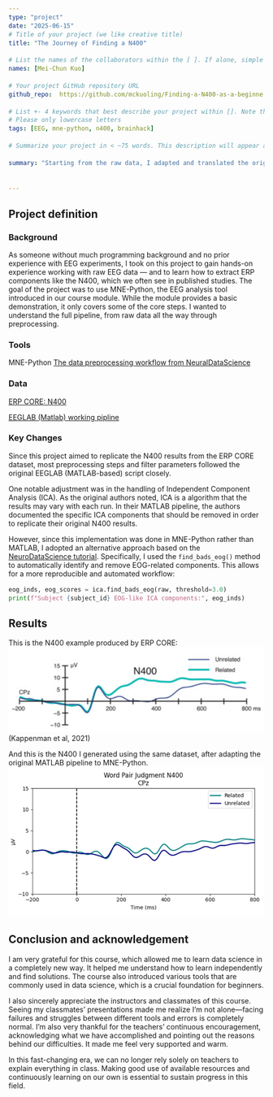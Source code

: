 ```yaml
---
type: "project"
date: "2025-06-15" 
# Title of your project (we like creative title)
title: "The Journey of Finding a N400"

# List the names of the collaborators within the [ ]. If alone, simple put your name within []
names: [Mei-Chun Kuo]

# Your project GitHub repository URL
github_repo:  https://github.com/mckuoling/Finding-a-N400-as-a-beginne

# List +- 4 keywords that best describe your project within []. Note that the project summary also involves a number of key words. Those are listed on top of the [github repository](https://github.com/PSY6983-2021/project_template), click `manage topics`.
# Please only lowercase letters
tags: [EEG, mne-python, n400, brainhack]

# Summarize your project in < ~75 words. This description will appear at the top of your page and on the list page with other projects..

summary: "Starting from the raw data, I adapted and translated the original EEGLAB (Matlab) script from ERP CORE into MNE-Python, making all the necessary modifications throughout the preprocessing pipeline to extract the N400."


---
```

<!-- This is an html comment and this won't appear in the rendered page. You are now editing the "content" area, the core of your description. Everything that you can do in markdown is allowed below. We added a couple of comments to guide your through documenting your progress. -->

## Project definition

### Background

As someone without much programming background and no prior experience with EEG experiments, I took on this project to gain hands-on experience working with raw EEG data — and to learn how to extract ERP components like the N400, which we often see in published studies.
The goal of the project was to use MNE-Python, the EEG analysis tool introduced in our course module. While the module provides a basic demonstration, it only covers some of the core steps. I wanted to understand the full pipeline, from raw data all the way through preprocessing.

### Tools

MNE-Python
[The data preprocessing workflow from NeuralDataScience](https://neuraldatascience.io/7-eeg/introduction.html)

### Data

[ERP CORE: N400](https://erpinfo.org/erp-core)

[EEGLAB (Matlab) working pipline](https://github.com/mckuoling/ERP_CORE/tree/master/N400%20Analysis%20Files/N400/EEG_ERP_Processing)

### Key Changes

Since this project aimed to replicate the N400 results from the ERP CORE dataset, most preprocessing steps and filter parameters followed the original EEGLAB (MATLAB-based) script closely.

One notable adjustment was in the handling of Independent Component Analysis (ICA). As the original authors noted, ICA is a algorithm that the results may vary with each run. In their MATLAB pipeline, the authors documented the specific ICA components that should be removed in order to replicate their original N400 results.

However, since this implementation was done in MNE-Python rather than MATLAB, I adopted an alternative approach based on the [NeuroDataScience tutorial](https://neuraldatascience.io/7-eeg/erp_preprocessing.html#). Specifically, I used the `find_bads_eog()` method to automatically identify and remove EOG-related components. This allows for a more reproducible and automated workflow:

```python
eog_inds, eog_scores = ica.find_bads_eog(raw, threshold=3.0)
print(f"Subject {subject_id} EOG-like ICA components:", eog_inds)
```

## Results

This is the N400 example produced by ERP CORE:
![ERP CORE Example N400](erp_core_n400.png)  
(Kappenman et al, 2021)

And this is the N400 I generated using the same dataset, after adapting the original MATLAB pipeline to MNE-Python.
![My N400 Output](my_n400_result.png)


## Conclusion and acknowledgement

I am very grateful for this course, which allowed me to learn data science in a completely new way. It helped me understand how to learn independently and find solutions. The course also introduced various tools that are commonly used in data science, which is a crucial foundation for beginners.

I also sincerely appreciate the instructors and classmates of this course. Seeing my classmates’ presentations made me realize I’m not alone—facing failures and struggles between different tools and errors is completely normal. I’m also very thankful for the teachers’ continuous encouragement, acknowledging what we have accomplished and pointing out the reasons behind our difficulties. It made me feel very supported and warm.

In this fast-changing era, we can no longer rely solely on teachers to explain everything in class. Making good use of available resources and continuously learning on our own is essential to sustain progress in this field.
